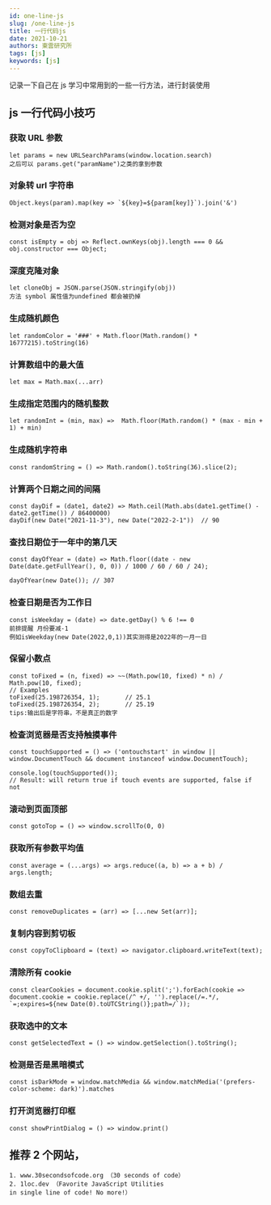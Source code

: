 ```yaml
---
id: one-line-js
slug: /one-line-js
title: 一行代码js
date: 2021-10-21
authors: 東雲研究所
tags: [js]
keywords: [js]
---
```


记录一下自己在 js 学习中常用到的一些一行方法，进行封装使用

## js 一行代码小技巧

### 获取 URL 参数

    let params = new URLSearchParams(window.location.search)
    之后可以 params.get("paramName")之类的拿到参数

### 对象转 url 字符串

    Object.keys(param).map(key => `${key}=${param[key]}`).join('&')

### 检测对象是否为空

    const isEmpty = obj => Reflect.ownKeys(obj).length === 0 && obj.constructor === Object;

### 深度克隆对象

    let cloneObj = JSON.parse(JSON.stringify(obj))
    方法 symbol 属性值为undefined 都会被扔掉

### 生成随机颜色

    let randomColor = '###' + Math.floor(Math.random() * 16777215).toString(16)

### 计算数组中的最大值

    let max = Math.max(...arr)

### 生成指定范围内的随机整数

    let randomInt = (min, max) =>  Math.floor(Math.random() * (max - min + 1) + min)

### 生成随机字符串

    const randomString = () => Math.random().toString(36).slice(2);

### 计算两个日期之间的间隔

    const dayDif = (date1, date2) => Math.ceil(Math.abs(date1.getTime() - date2.getTime()) / 86400000)
    dayDif(new Date("2021-11-3"), new Date("2022-2-1"))  // 90

### 查找日期位于一年中的第几天

    const dayOfYear = (date) => Math.floor((date - new Date(date.getFullYear(), 0, 0)) / 1000 / 60 / 60 / 24);

    dayOfYear(new Date()); // 307

### 检查日期是否为工作日

    const isWeekday = (date) => date.getDay() % 6 !== 0
    前排提醒 月份要减-1
    例如isWeekday(new Date(2022,0,1))其实测得是2022年的一月一日

### 保留小数点

    const toFixed = (n, fixed) => ~~(Math.pow(10, fixed) * n) / Math.pow(10, fixed);
    // Examples
    toFixed(25.198726354, 1);       // 25.1
    toFixed(25.198726354, 2);       // 25.19
    tips:输出后是字符串，不是真正的数字

### 检查浏览器是否支持触摸事件

    const touchSupported = () => ('ontouchstart' in window || window.DocumentTouch && document instanceof window.DocumentTouch);

    console.log(touchSupported());
    // Result: will return true if touch events are supported, false if not

### 滚动到页面顶部

    const gotoTop = () => window.scrollTo(0, 0)

### 获取所有参数平均值

    const average = (...args) => args.reduce((a, b) => a + b) / args.length;

### 数组去重

    const removeDuplicates = (arr) => [...new Set(arr)];

### 复制内容到剪切板

    const copyToClipboard = (text) => navigator.clipboard.writeText(text);

### 清除所有 cookie

    const clearCookies = document.cookie.split(';').forEach(cookie => document.cookie = cookie.replace(/^ +/, '').replace(/=.*/, `=;expires=${new Date(0).toUTCString()};path=/`));

### 获取选中的文本

    const getSelectedText = () => window.getSelection().toString();

### 检测是否是黑暗模式

    const isDarkMode = window.matchMedia && window.matchMedia('(prefers-color-scheme: dark)').matches

### 打开浏览器打印框

    const showPrintDialog = () => window.print()

## 推荐 2 个网站，

    1. www.30secondsofcode.org （30 seconds of code）
    2. 1loc.dev （Favorite JavaScript Utilities
    in single line of code! No more!）
